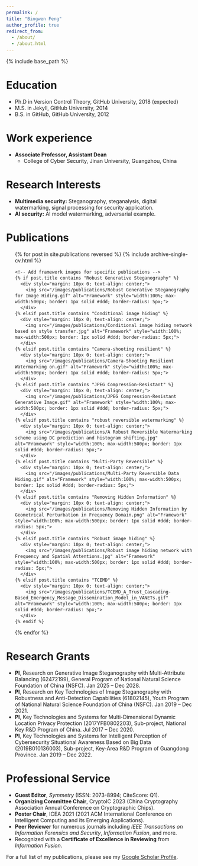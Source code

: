 ```yaml
---
permalink: /
title: "Bingwen Feng"
author_profile: true
redirect_from: 
  - /about/
  - /about.html
---
```



{% include base_path %}

Education
======
* Ph.D in Version Control Theory, GitHub University, 2018 (expected)
* M.S. in Jekyll, GitHub University, 2014
* B.S. in GitHub, GitHub University, 2012

Work experience
======
* **Associate Professor, Assistant Dean**
  * College of Cyber Security, Jinan University, Guangzhou, China

Research Interests
======
*   **Multimedia security:** Steganography, steganalysis, digital watermarking, signal processing for security application.
*   **AI security:** AI model watermarking, adversarial example.

Publications
======
  <ul>{% for post in site.publications reversed %}
    {% include archive-single-cv.html %}
    
    <!-- Add framework images for specific publications -->
    {% if post.title contains "Robust Generative Steganography" %}
      <div style="margin: 10px 0; text-align: center;">
        <img src="/images/publications/Robust Generative Steganography for Image Hiding.gif" alt="Framework" style="width:100%; max-width:500px; border: 1px solid #ddd; border-radius: 5px;">
      </div>
    {% elsif post.title contains "Conditional image hiding" %}
      <div style="margin: 10px 0; text-align: center;">
        <img src="/images/publications/Conditional image hiding network based on style transfer.jpg" alt="Framework" style="width:100%; max-width:500px; border: 1px solid #ddd; border-radius: 5px;">
      </div>
    {% elsif post.title contains "Camera-shooting resilient" %}
      <div style="margin: 10px 0; text-align: center;">
        <img src="/images/publications/Camera-Shooting Resilient Watermarking on.gif" alt="Framework" style="width:100%; max-width:500px; border: 1px solid #ddd; border-radius: 5px;">
      </div>
    {% elsif post.title contains "JPEG Compression-Resistant" %}
      <div style="margin: 10px 0; text-align: center;">
        <img src="/images/publications/JPEG Compression-Resistant Generative Image.gif" alt="Framework" style="width:100%; max-width:500px; border: 1px solid #ddd; border-radius: 5px;">
      </div>
    {% elsif post.title contains "robust reversible watermarking" %}
      <div style="margin: 10px 0; text-align: center;">
        <img src="/images/publications/A Robust Reversible Watermarking scheme using DC prediction and histogram shifting.jpg" alt="Framework" style="width:100%; max-width:500px; border: 1px solid #ddd; border-radius: 5px;">
      </div>
    {% elsif post.title contains "Multi-Party Reversible" %}
      <div style="margin: 10px 0; text-align: center;">
        <img src="/images/publications/Multi-Party Reversible Data Hiding.gif" alt="Framework" style="width:100%; max-width:500px; border: 1px solid #ddd; border-radius: 5px;">
      </div>
    {% elsif post.title contains "Removing Hidden Information" %}
      <div style="margin: 10px 0; text-align: center;">
        <img src="/images/publications/Removing Hidden Information by Geometrical Perturbation in Frequency Domain.png" alt="Framework" style="width:100%; max-width:500px; border: 1px solid #ddd; border-radius: 5px;">
      </div>
    {% elsif post.title contains "Robust image hiding" %}
      <div style="margin: 10px 0; text-align: center;">
        <img src="/images/publications/Robust image hiding network with Frequency and Spatial Attentions.jpg" alt="Framework" style="width:100%; max-width:500px; border: 1px solid #ddd; border-radius: 5px;">
      </div>
    {% elsif post.title contains "TCEMD" %}
      <div style="margin: 10px 0; text-align: center;">
        <img src="/images/publications/TCEMD_A_Trust_Cascading-Based_Emergency_Message_Dissemination_Model_in_VANETs.gif" alt="Framework" style="width:100%; max-width:500px; border: 1px solid #ddd; border-radius: 5px;">
      </div>
    {% endif %}
  {% endfor %}</ul>

Research Grants
======
*   **PI**, Research on Generative Image Steganography with Multi-Attribute Balancing (62472199), General Program of National Natural Science Foundation of China (NSFC). Jan 2025 – Dec 2028.
*   **PI**, Research on Key Technologies of Image Steganography with Robustness and Anti-Detection Capabilities (61802145), Youth Program of National Natural Science Foundation of China (NSFC). Jan 2019 – Dec 2021.
*   **PI**, Key Technologies and Systems for Multi-Dimensional Dynamic Location Privacy Protection (2017YFB0802203), Sub-project, National Key R&D Program of China. Jul 2017 – Dec 2020.
*   **PI**, Key Technologies and Systems for Intelligent Perception of Cybersecurity Situational Awareness Based on Big Data (2019B010136003), Sub-project, Key-Area R&D Program of Guangdong Province. Jan 2019 – Dec 2022.


Professional Service
======
*   **Guest Editor**, *Symmetry* (ISSN: 2073-8994; CiteScore: Q1).
*   **Organizing Committee Chair**, CryptoIC 2023 (China Cryptography Association Annual Conference on Cryptographic Chips).
*   **Poster Chair**, ICEA 2021 (2021 ACM International Conference on Intelligent Computing and its Emerging Applications).
*   **Peer Reviewer** for numerous journals including *IEEE Transactions on Information Forensics and Security*, *Information Fusion*, and more.
*   Recognized with a **Certificate of Excellence in Reviewing** from *Information Fusion*.

For a full list of my publications, please see my [Google Scholar Profile](https://scholar.google.com/).
